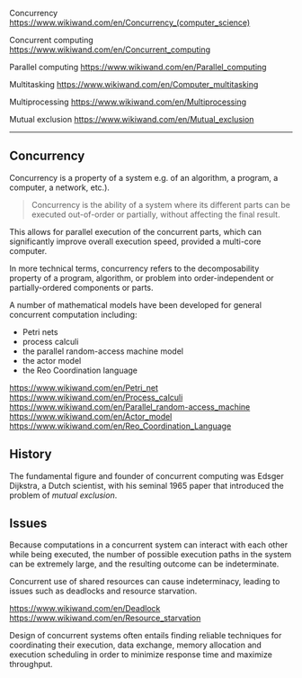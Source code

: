 Concurrency
https://www.wikiwand.com/en/Concurrency_(computer_science)

Concurrent computing
https://www.wikiwand.com/en/Concurrent_computing

Parallel computing
https://www.wikiwand.com/en/Parallel_computing

Multitasking
https://www.wikiwand.com/en/Computer_multitasking

Multiprocessing
https://www.wikiwand.com/en/Multiprocessing

Mutual exclusion
https://www.wikiwand.com/en/Mutual_exclusion


---

## Concurrency

Concurrency is a property of a system e.g. of an algorithm, a program, a computer, a network, etc.).

> Concurrency is the ability of a system where its different parts can be executed out-of-order or partially, without affecting the final result.

This allows for parallel execution of the concurrent parts, which can significantly improve overall execution speed, provided a multi-core computer.

In more technical terms, concurrency refers to the decomposability property of a program, algorithm, or problem into order-independent or partially-ordered components or parts.

A number of mathematical models have been developed for general concurrent computation including:
- Petri nets
- process calculi
- the parallel random-access machine model
- the actor model
- the Reo Coordination language

https://www.wikiwand.com/en/Petri_net
https://www.wikiwand.com/en/Process_calculi
https://www.wikiwand.com/en/Parallel_random-access_machine
https://www.wikiwand.com/en/Actor_model
https://www.wikiwand.com/en/Reo_Coordination_Language


## History
The fundamental figure and founder of concurrent computing was Edsger Dijkstra, a Dutch scientist, with his seminal 1965 paper that introduced the problem of *mutual exclusion*.

## Issues
Because computations in a concurrent system can interact with each other while being executed, the number of possible execution paths in the system can be extremely large, and the resulting outcome can be indeterminate.

Concurrent use of shared resources can cause indeterminacy, leading to issues such as deadlocks and resource starvation.

https://www.wikiwand.com/en/Deadlock
https://www.wikiwand.com/en/Resource_starvation

Design of concurrent systems often entails finding reliable techniques for coordinating their execution, data exchange, memory allocation and execution scheduling in order to minimize response time and maximize throughput.
